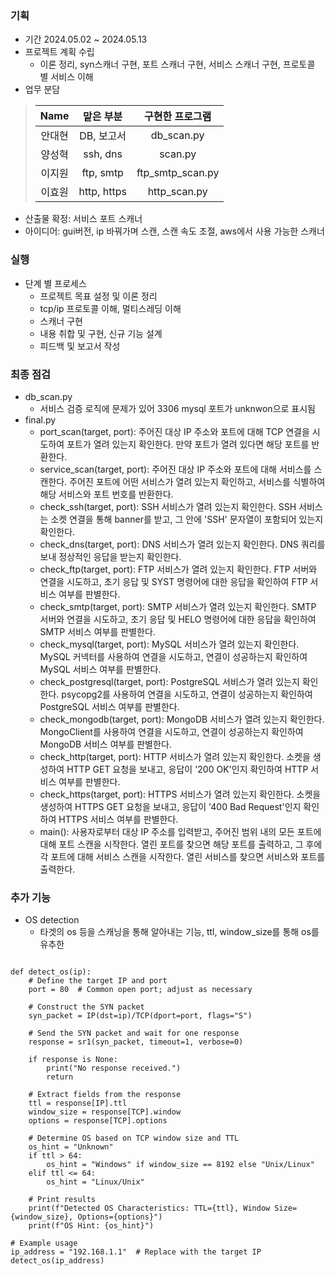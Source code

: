 ### 기획
  - 기간 2024.05.02 ~ 2024.05.13
  - 프로젝트 계획 수립
    - 이론 정리, syn스캐너 구현, 포트 스캐너 구현, 서비스 스캐너 구현, 프로토콜 별 서비스 이해
  - 업무 분담
> |                    Name                    |  맡은 부분  |  구현한 프로그램 |
> | :----------------------------------------: | :---------: | :-------------:|
> | 안대현 | DB, 보고서 | db_scan.py|
> | 양성혁 | ssh, dns | scan.py |
> | 이지원 | ftp, smtp | ftp_smtp_scan.py |
> | 이효원 | http, https | http_scan.py |
  - 산출물 확정: 서비스 포트 스캐너
  - 아이디어: gui버전, ip 바꿔가며 스캔, 스캔 속도 조절, aws에서 사용 가능한 스캐너

  ### 실행
  - 단계 별 프로세스
    - 프로젝트 목표 설정 및 이론 정리
    - tcp/ip 프로토콜 이해, 멀티스레딩 이해
    - 스캐너 구현
    - 내용 취합 및 구현, 신규 기능 설계
    - 피드백 및 보고서 작성

### 최종 점검
- db_scan.py
  - 서비스 검증 로직에 문제가 있어 3306 mysql 포트가 unknwon으로 표시됨
- final.py
  - port_scan(target, port): 주어진 대상 IP 주소와 포트에 대해 TCP 연결을 시도하여 포트가 열려 있는지 확인한다. 만약 포트가 열려 있다면 해당 포트를 반환한다.
  - service_scan(target, port): 주어진 대상 IP 주소와 포트에 대해 서비스를 스캔한다. 주어진 포트에 어떤 서비스가 열려 있는지 확인하고, 서비스를 식별하여 해당 서비스와 포트 번호를 반환한다.
  - check_ssh(target, port): SSH 서비스가 열려 있는지 확인한다. SSH 서비스는 소켓 연결을 통해 banner를 받고, 그 안에 'SSH' 문자열이 포함되어 있는지 확인한다.
  - check_dns(target, port): DNS 서비스가 열려 있는지 확인한다. DNS 쿼리를 보내 정상적인 응답을 받는지 확인한다.
  - check_ftp(target, port): FTP 서비스가 열려 있는지 확인한다. FTP 서버와 연결을 시도하고, 초기 응답 및 SYST 명령어에 대한 응답을 확인하여 FTP 서비스 여부를 판별한다.
  - check_smtp(target, port): SMTP 서비스가 열려 있는지 확인한다. SMTP 서버와 연결을 시도하고, 초기 응답 및 HELO 명령어에 대한 응답을 확인하여 SMTP 서비스 여부를 판별한다.
  - check_mysql(target, port): MySQL 서비스가 열려 있는지 확인한다. MySQL 커넥터를 사용하여 연결을 시도하고, 연결이 성공하는지 확인하여 MySQL 서비스 여부를 판별한다.
  - check_postgresql(target, port): PostgreSQL 서비스가 열려 있는지 확인한다. psycopg2를 사용하여 연결을 시도하고, 연결이 성공하는지 확인하여 PostgreSQL 서비스 여부를 판별한다.
  - check_mongodb(target, port): MongoDB 서비스가 열려 있는지 확인한다. MongoClient를 사용하여 연결을 시도하고, 연결이 성공하는지 확인하여 MongoDB 서비스 여부를 판별한다.
  - check_http(target, port): HTTP 서비스가 열려 있는지 확인한다. 소켓을 생성하여 HTTP GET 요청을 보내고, 응답이 '200 OK'인지 확인하여 HTTP 서비스 여부를 판별한다.
  - check_https(target, port): HTTPS 서비스가 열려 있는지 확인한다. 소켓을 생성하여 HTTPS GET 요청을 보내고, 응답이 '400 Bad Request'인지 확인하여 HTTPS 서비스 여부를 판별한다.
  - main(): 사용자로부터 대상 IP 주소를 입력받고, 주어진 범위 내의 모든 포트에 대해 포트 스캔을 시작한다. 열린 포트를 찾으면 해당 포트를 출력하고, 그 후에 각 포트에 대해 서비스 스캔을 시작한다. 열린 서비스를 찾으면 서비스와 포트를 출력한다.
 
### 추가 기능
- OS detection
  - 타겟의 os 등을 스캐닝을 통해 알아내는 기능, ttl, window_size를 통해 os를 유추한
~~~ from scapy.all import IP, TCP, sr1

def detect_os(ip):
    # Define the target IP and port
    port = 80  # Common open port; adjust as necessary
    
    # Construct the SYN packet
    syn_packet = IP(dst=ip)/TCP(dport=port, flags="S")
    
    # Send the SYN packet and wait for one response
    response = sr1(syn_packet, timeout=1, verbose=0)
    
    if response is None:
        print("No response received.")
        return
    
    # Extract fields from the response
    ttl = response[IP].ttl
    window_size = response[TCP].window
    options = response[TCP].options
    
    # Determine OS based on TCP window size and TTL
    os_hint = "Unknown"
    if ttl > 64:
        os_hint = "Windows" if window_size == 8192 else "Unix/Linux"
    elif ttl <= 64:
        os_hint = "Linux/Unix"
    
    # Print results
    print(f"Detected OS Characteristics: TTL={ttl}, Window Size={window_size}, Options={options}")
    print(f"OS Hint: {os_hint}")

# Example usage
ip_address = "192.168.1.1"  # Replace with the target IP
detect_os(ip_address)
